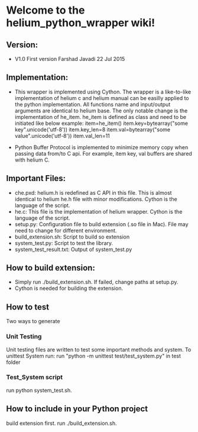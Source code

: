 # Welcome to the helium_python_wrapper wiki!

## Version: 
* V1.0 First version Farshad Javadi 22 Jul 2015

## Implementation:
* This wrapper is implemented using Cython. The wrapper is a like-to-like implementation of helium c and helium manual can be easilly applied to the python implementation. All functions name and input/output arguments are identical to helium base. The only notable change is the implementation of he_item. he_item is defined as class and need to be initiated like below example: 
	item=he_item()
	item.key=bytearray("some key".unicode('utf-8'))
	item.key_len=8
	item.val=bytearray("some value".unicode('utf-8'))
	item.val_len=11
	
* Python Buffer Protocol is implemented to minimize memory copy when passing data from/to C api. For example, item key, val buffers are shared with helium C. 


## Important Files:
* che.pxd: helium.h is redefined as C API in this file. This is almost identical to helium he.h file with minor 	  modifications. Cython is the language of the script. 
* he.c: This file is the implementation of helium wrapper. Cython is the language of the script. 
* setup.py: Configuration file to build extension (.so file in Mac). File may need to change for different environment.  
* build_extension.sh: Script to build so extension
* system_test.py: Script to test the library. 
* system_test_result.txt: Output of system_test.py

## How to build extension: 
* Simply run ./build_extension.sh. If failed, change paths at setup.py.
* Cython is needed for building the extension.  

## How to test 

Two ways to generate
### Unit Testing

Unit testing files are written to test some important methods and system. To unittest System run: 
run  "python -m unittest test/test_system.py" in test folder

### Test_System script
run python system_test.sh.

## How to include in your Python project
build extension first.
run ./build_extension.sh.